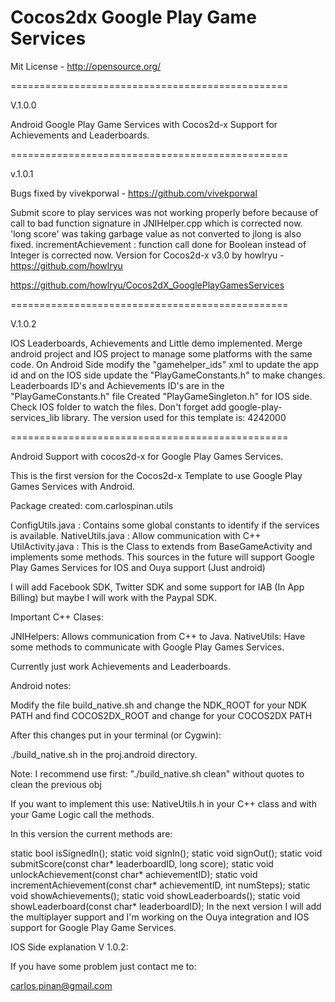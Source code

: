 <h1>Cocos2dx Google Play Game Services</h1>

Mit License - http://opensource.org/

================================================

V.1.0.0

Android Google Play Game Services with Cocos2d-x Support for Achievements and Leaderboards.

================================================

v.1.0.1

Bugs fixed by vivekporwal - https://github.com/vivekporwal

Submit score to play services was not working properly before because of call to bad function signature in JNIHelper.cpp which is corrected now.
'long score' was taking garbage value as not converted to jlong is also fixed.
incrementAchievement : function call done for Boolean instead of Integer is corrected now.
Version for Cocos2d-x v3.0 by howlryu - https://github.com/howlryu

https://github.com/howlryu/Cocos2dX_GooglePlayGamesServices

================================================

V.1.0.2

IOS Leaderboards, Achievements and Little demo implemented.
Merge android project and IOS project to manage some platforms with the same code.
On Android Side modify the "gamehelper_ids" xml to update the app id and on the IOS side update the "PlayGameConstants.h" to make changes.
Leaderboards ID's and Achievements ID's are in the "PlayGameConstants.h" file
Created "PlayGameSingleton.h" for IOS side.
Check IOS folder to watch the files.
Don't forget add google-play-services_lib library. The version used for this template is: 4242000

================================================

Android Support with cocos2d-x for Google Play Games Services.

This is the first version for the Cocos2d-x Template to use Google Play Games Services with Android.

Package created: com.carlospinan.utils

ConfigUtils.java : Contains some global constants to identify if the services is available.
NativeUtils.java : Allow communication with C++
UtilActivity.java : This is the Class to extends from BaseGameActivity and implements some methods.
This sources in the future will support Google Play Games Services for IOS and Ouya support (Just android)

I will add Facebook SDK, Twitter SDK and some support for IAB (In App Billing) but maybe I will work with the Paypal SDK.

Important C++ Clases:

JNIHelpers: Allows communication from C++ to Java. NativeUtils: Have some methods to communicate with Google Play Games Services.

Currently just work Achievements and Leaderboards.

Android notes:

Modify the file build_native.sh and change the NDK_ROOT for your NDK PATH and find COCOS2DX_ROOT and change for your COCOS2DX PATH

After this changes put in your terminal (or Cygwin):

./build_native.sh in the proj.android directory.

Note: I recommend use first: "./build_native.sh clean" without quotes to clean the previous obj

If you want to implement this use: NativeUtils.h in your C++ class and with your Game Logic call the methods.

In this version the current methods are:

static bool isSignedIn();
static void signIn();
static void signOut();
static void submitScore(const char* leaderboardID, long score);
static void unlockAchievement(const char* achievementID);
static void incrementAchievement(const char* achievementID, int numSteps);
static void showAchievements();
static void showLeaderboards();
static void showLeaderboard(const char* leaderboardID);
In the next version I will add the multiplayer support and I'm working on the Ouya integration and IOS support for Google Play Game Services.

IOS Side explanation V 1.0.2:

If you have some problem just contact me to:

carlos.pinan@gmail.com
